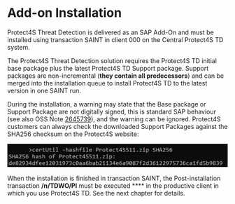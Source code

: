 # Add-on Installation

Protect4S Threat Detection is delivered as an SAP Add-On and must be installed using transaction SAINT in client 000 on the Central Protect4S TD system.

The Protect4S Threat Detection solution requires the Protect4S TD initial base package plus the latest Protect4S TD Support package. Support packages are non-incremental (**they contain all predecessors**) and can be merged into the installation queue to install Protect4S TD to the latest version in one SAINT run.

During the installation, a warning may state that the Base package or Support Package are not digitally signed, this is standard SAP behaviour (see also OSS Note [2645739](https://launchpad.support.sap.com/#/notes/2645739)), and the warning can be ignored. Protect4S customers can always check the downloaded Support Packages against the SHA256 checksum on the Protect4S website:

![Checking the checksum of a Protect4S downloaded file](<../../.gitbook/assets/image (67) (1).png>)

When the installation is finished in transaction SAINT, the Post-installation transaction **/n/TDWO/PI** must be executed \*\*\*\* in the productive client in which you use Protect4S TD. See the next chapter for details.
